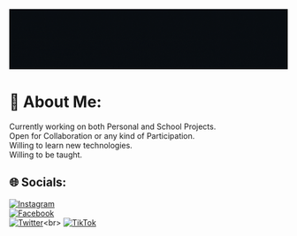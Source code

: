 <!-- <p align="center"> -->
  <img src="/readme.gif" title="Hello!">
<!-- </p> -->

# 💫 About Me:
Currently working on both Personal and School Projects.<br>Open for Collaboration or any kind of Participation.<br>Willing to learn new technologies.<br>Willing to be taught.


## 🌐 Socials:
[![Instagram](https://img.shields.io/badge/Instagram-%23E4405F.svg?logo=Instagram&logoColor=white)](https://instagram.com/emmnl_sng)<br>
[![Facebook](https://img.shields.io/badge/Facebook-%231877F2.svg?logo=Facebook&logoColor=white)](https://facebook.com/i.am.emmanuel.sunga)<br>
[![Twitter](https://img.shields.io/badge/Twitter-%231DA1F2.svg?logo=Twitter&logoColor=white)](https://twitter.com/__badz_)<br>
[![TikTok](https://img.shields.io/badge/TikTok-%23000000.svg?logo=TikTok&logoColor=white)](https://tiktok.com/@_badz__)


